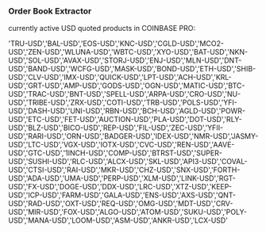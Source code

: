 ### Order Book Extractor

currently active USD quoted products in COINBASE PRO:

'TRU-USD','BAL-USD','EOS-USD','KNC-USD','CGLD-USD','MCO2-USD','ZEN-USD','WLUNA-USD','WBTC-USD','XYO-USD','BAT-USD','NKN-USD','SOL-USD','AVAX-USD','STORJ-USD','ENJ-USD','MLN-USD','DNT-USD','BAND-USD','WCFG-USD','MASK-USD','BOND-USD','ETH-USD','SHIB-USD','CLV-USD','IMX-USD','QUICK-USD','LPT-USD','ACH-USD','KRL-USD','GRT-USD','AMP-USD','GODS-USD','OGN-USD','MATIC-USD','BTC-USD','TRAC-USD','BNT-USD','SPELL-USD','ARPA-USD','CRO-USD','NU-USD','TRIBE-USD','ZRX-USD','COTI-USD','TRB-USD','POLS-USD','YFI-USD','DASH-USD','UNI-USD','RBN-USD','BCH-USD','AGLD-USD','POWR-USD','ETC-USD','FET-USD','AUCTION-USD','PLA-USD','DOT-USD','RLY-USD','BLZ-USD','BICO-USD','REP-USD','FIL-USD','ZEC-USD','YFII-USD','RARI-USD','ORN-USD','BADGER-USD','IDEX-USD','NMR-USD','JASMY-USD','LTC-USD','VGX-USD','IOTX-USD','CVC-USD','REN-USD','AAVE-USD','GTC-USD','1INCH-USD','COMP-USD','BTRST-USD','SUPER-USD','SUSHI-USD','RLC-USD','ALCX-USD','SKL-USD','API3-USD','COVAL-USD','CTSI-USD','RAI-USD','MKR-USD','CHZ-USD','SNX-USD','FORTH-USD','ADA-USD','UMA-USD','PERP-USD','XLM-USD','LINK-USD','RGT-USD','FX-USD','DOGE-USD','DDX-USD','LRC-USD','XTZ-USD','KEEP-USD','ICP-USD','FARM-USD','GALA-USD','ENS-USD','AXS-USD','QNT-USD','RAD-USD','OXT-USD','REQ-USD','OMG-USD','MDT-USD','CRV-USD','MIR-USD','FOX-USD','ALGO-USD','ATOM-USD','SUKU-USD','POLY-USD','MANA-USD','LOOM-USD','ASM-USD','ANKR-USD','LCX-USD'

